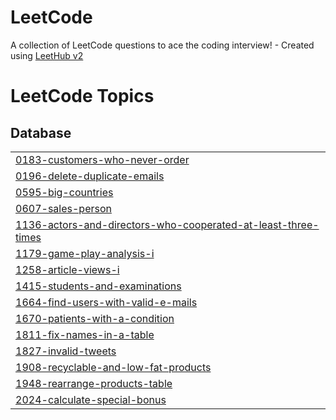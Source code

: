 # LeetCode
A collection of LeetCode questions to ace the coding interview! - Created using [LeetHub v2](https://github.com/arunbhardwaj/LeetHub-2.0)

<!---LeetCode Topics Start-->
# LeetCode Topics
## Database
|  |
| ------- |
| [0183-customers-who-never-order](https://github.com/ErenzaL/LeetCode/tree/master/0183-customers-who-never-order) |
| [0196-delete-duplicate-emails](https://github.com/ErenzaL/LeetCode/tree/master/0196-delete-duplicate-emails) |
| [0595-big-countries](https://github.com/ErenzaL/LeetCode/tree/master/0595-big-countries) |
| [0607-sales-person](https://github.com/ErenzaL/LeetCode/tree/master/0607-sales-person) |
| [1136-actors-and-directors-who-cooperated-at-least-three-times](https://github.com/ErenzaL/LeetCode/tree/master/1136-actors-and-directors-who-cooperated-at-least-three-times) |
| [1179-game-play-analysis-i](https://github.com/ErenzaL/LeetCode/tree/master/1179-game-play-analysis-i) |
| [1258-article-views-i](https://github.com/ErenzaL/LeetCode/tree/master/1258-article-views-i) |
| [1415-students-and-examinations](https://github.com/ErenzaL/LeetCode/tree/master/1415-students-and-examinations) |
| [1664-find-users-with-valid-e-mails](https://github.com/ErenzaL/LeetCode/tree/master/1664-find-users-with-valid-e-mails) |
| [1670-patients-with-a-condition](https://github.com/ErenzaL/LeetCode/tree/master/1670-patients-with-a-condition) |
| [1811-fix-names-in-a-table](https://github.com/ErenzaL/LeetCode/tree/master/1811-fix-names-in-a-table) |
| [1827-invalid-tweets](https://github.com/ErenzaL/LeetCode/tree/master/1827-invalid-tweets) |
| [1908-recyclable-and-low-fat-products](https://github.com/ErenzaL/LeetCode/tree/master/1908-recyclable-and-low-fat-products) |
| [1948-rearrange-products-table](https://github.com/ErenzaL/LeetCode/tree/master/1948-rearrange-products-table) |
| [2024-calculate-special-bonus](https://github.com/ErenzaL/LeetCode/tree/master/2024-calculate-special-bonus) |
<!---LeetCode Topics End-->